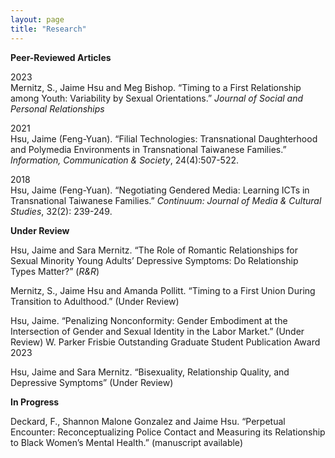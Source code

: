 ```yaml
---
layout: page
title: "Research"
---
```


**Peer-Reviewed Articles**

2023  
Mernitz, S., Jaime Hsu and Meg Bishop. “Timing to a First Relationship among Youth: Variability by Sexual Orientations.” *Journal of Social and Personal Relationships*

2021  
Hsu, Jaime (Feng-Yuan). “Filial Technologies: Transnational Daughterhood and Polymedia Environments in Transnational Taiwanese Families.” *Information, Communication & Society*, 24(4):507-522. 

2018  
Hsu, Jaime (Feng-Yuan). “Negotiating Gendered Media: Learning ICTs in Transnational Taiwanese Families.” *Continuum: Journal of Media & Cultural Studies*, 32(2): 239-249. 

**Under Review**

Hsu, Jaime and Sara Mernitz. “The Role of Romantic Relationships for Sexual Minority Young Adults’ Depressive Symptoms: Do Relationship Types Matter?” (*R&R*)

Mernitz, S., Jaime Hsu and Amanda Pollitt. “Timing to a First Union During Transition to Adulthood.” (Under Review)

Hsu, Jaime. “Penalizing Nonconformity: Gender Embodiment at the Intersection of Gender and Sexual Identity in the Labor Market.” (Under Review)
	W. Parker Frisbie Outstanding Graduate Student Publication Award 2023

Hsu, Jaime and Sara Mernitz. “Bisexuality, Relationship Quality, and Depressive Symptoms” (Under Review)


**In Progress**

Deckard, F., Shannon Malone Gonzalez and Jaime Hsu. “Perpetual Encounter: Reconceptualizing Police Contact and Measuring its Relationship to Black Women’s Mental Health.” (manuscript available)


